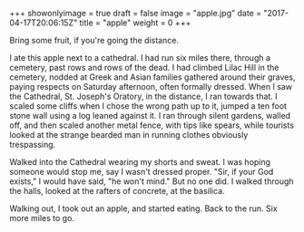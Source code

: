 +++
showonlyimage = true
draft = false
image = "apple.jpg"
date = "2017-04-17T20:06:15Z"
title = "apple"
weight = 0
+++

Bring some fruit, if you're going the distance.

I ate this apple next to a cathedral. I had run six miles there, through a cemetery, past rows and rows of the dead. I had climbed Lilac Hill in the cemetery, nodded at Greek and Asian families gathered around their graves, paying respects on Saturday afternoon, often formally dressed. When I saw the Cathedral, St. Joseph's Oratory, in the distance, I ran towards that. I scaled some cliffs when I chose the wrong path up to it, jumped a ten foot stone wall using a log leaned against it. I ran through silent gardens, walled off, and then scaled another metal fence, with tips like spears, while tourists looked at the strange bearded man in running clothes obviously trespassing.

Walked into the Cathedral wearing my shorts and sweat. I was hoping someone would stop me, say I wasn't dressed proper. "Sir, if your God exists," I would have said, "he won't mind." But no one did. I walked through the halls, looked at the rafters of concrete, at the basilica.

Walking out, I took out an apple, and started eating. Back to the run. Six more miles to go.
